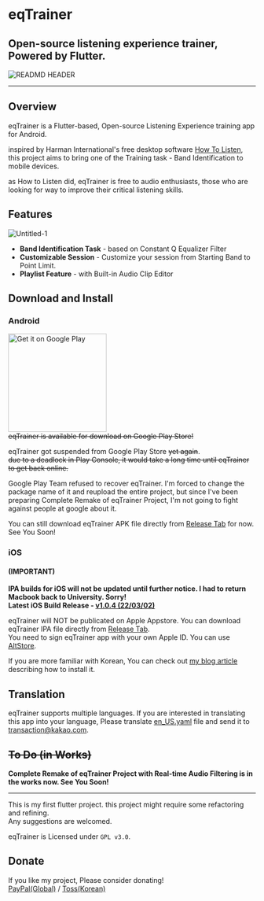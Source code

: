 # eqTrainer
## Open-source listening experience trainer, Powered by Flutter.
![READMD HEADER](https://user-images.githubusercontent.com/7566778/154788679-29d1122e-7232-4d5b-b93a-17db2597fec5.png)

--------------------

## Overview   

eqTrainer is a Flutter-based, Open-source Listening Experience training app for Android.
   
inspired by Harman International's free desktop software [How To Listen][H2LLink],
this project aims to bring one of the Training task - Band Identification to mobile devices.
   
as How to Listen did, eqTrainer is free to audio enthusiasts, those who are looking for way to 
improve their critical listening skills.

## Features

![Untitled-1](https://user-images.githubusercontent.com/7566778/154788883-68e5e581-a1b6-488e-8d58-d5d1bb18be88.png)

* **Band Identification Task** - based on Constant Q Equalizer Filter
* **Customizable Session** - Customize your session from Starting Band to Point Limit.
* **Playlist Feature** - with Built-in Audio Clip Editor

## Download and Install

### Android

<a href='https://play.google.com/store/apps/details?id=kr.potatosalad.eqtrainer.eqtrainer&pcampaignid=pcampaignidMKT-Other-global-all-co-prtnr-py-PartBadge-Mar2515-1'><img alt='Get it on Google Play' src='https://play.google.com/intl/en_us/badges/static/images/badges/en_badge_web_generic.png' width='200'/></a>   
~~eqTrainer is available for download on Google Play Store!~~   

eqTrainer got suspended from Google Play Store ~~yet again~~.   
~~due to a deadlock in Play Console, it would take a long time until eqTrainer to get back online.~~

Google Play Team refused to recover eqTrainer. I'm forced to change the package name of it and reupload the entire project, but since I've been preparing Complete Remake of eqTrainer Project, I'm not going to fight against people at google about it.

You can still download eqTrainer APK file directly from [Release Tab](https://github.com/potatosalad775/eqTrainer/releases) for now. See You Soon!
   
### iOS

#### (IMPORTANT)
**IPA builds for iOS will not be updated until further notice. I had to return Macbook back to University. Sorry!**    
**Latest iOS Build Release - [v1.0.4 (22/03/02)](https://github.com/potatosalad775/eqTrainer/releases/tag/v1.0.4)**

eqTrainer will NOT be publicated on Apple Appstore. You can download eqTrainer IPA file directly from [Release Tab](https://github.com/potatosalad775/eqTrainer/releases).    
You need to sign eqTrainer app with your own Apple ID. You can use [AltStore](https://altstore.io/).   

If you are more familiar with Korean, You can check out [my blog article](https://blog.naver.com/fishnchips775/222661858363) describing how to install it.

## Translation   
eqTrainer supports multiple languages.
If you are interested in translating this app into your language,
Please translate [en_US.yaml][ENG_YAML_LINK] file and send it to <transaction@kakao.com>. 

## ~~To Do (in Works)~~
**Complete Remake of eqTrainer Project with Real-time Audio Filtering is in the works now. See You Soon!**

---------------------

This is my first flutter project. this project might require some refactoring and refining.     
Any suggestions are welcomed.
   
eqTrainer is Licensed under ```GPL v3.0```.
   
## Donate   
If you like my project, Please consider donating!   
[PayPal(Global)][PAYPAL] / [Toss(Korean)][TOSS]

[H2LLink]: http://harmanhowtolisten.blogspot.com/ "How to Listen"
[ENG_YAML_LINK]: https://github.com/potatosalad775/eqTrainer/blob/master/assets/translations/en-US.yaml
[PAYPAL]: https://paypal.me/potatosalad775
[TOSS]: https://toss.me/감자샐러드
